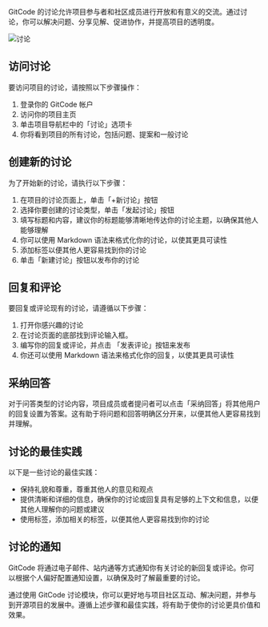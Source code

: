 
GitCode 的讨论允许项目参与者和社区成员进行开放和有意义的交流。通过讨论，你可以解决问题、分享见解、促进协作，并提高项目的透明度。

![讨论](images/讨论.png)

## 访问讨论

要访问项目的讨论，请按照以下步骤操作：

1. 登录你的 GitCode 帐户
2. 访问你的项目主页
3. 单击项目导航栏中的「讨论」选项卡
4. 你将看到项目的所有讨论，包括问题、提案和一般讨论

## 创建新的讨论

为了开始新的讨论，请执行以下步骤：

1. 在项目的讨论页面上，单击「+新讨论」按钮
2. 选择你要创建的讨论类型，单击「发起讨论」按钮
3. 填写标题和内容，建议你的标题能够清晰地传达你的讨论主题，以确保其他人能够理解
4. 你可以使用 Markdown 语法来格式化你的讨论，以使其更具可读性
5. 添加标签以便其他人更容易找到你的讨论
6. 单击「新建讨论」按钮以发布你的讨论

## 回复和评论

要回复或评论现有的讨论，请遵循以下步骤：

1. 打开你感兴趣的讨论
2. 在讨论页面的底部找到评论输入框。
3. 编写你的回复或评论，并点击 「发表评论」按钮来发布
4. 你还可以使用 Markdown 语法来格式化你的回复，以使其更具可读性

## 采纳回答

对于问答类型的讨论内容，项目成员或者提问者可以点击「采纳回答」将其他用户的回复设置为答案。这有助于将问题和回答明确区分开来，以便其他人更容易找到并理解。

## 讨论的最佳实践

以下是一些讨论的最佳实践：

- 保持礼貌和尊重，尊重其他人的意见和观点
- 提供清晰和详细的信息，确保你的讨论或回复具有足够的上下文和信息，以便其他人理解你的问题或建议
- 使用标签，添加相关的标签，以便其他人更容易找到你的讨论

## 讨论的通知

GitCode 将通过电子邮件、站内通等方式通知你有关讨论的新回复或评论。你可以根据个人偏好配置通知设置，以确保及时了解最重要的讨论。

通过使用 GitCode 讨论模块，你可以更好地与项目社区互动、解决问题，并参与到开源项目的发展中。遵循上述步骤和最佳实践，将有助于使你的讨论更具价值和效果。